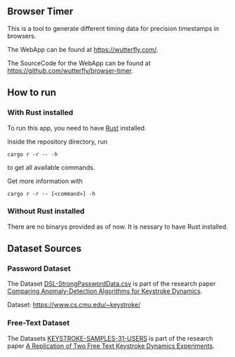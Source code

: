 ## Browser Timer


This is a tool to generate different timing data for precision timestamps in browsers.

The WebApp can be found at https://wutterfly.com/.

The SourceCode for the WebApp can be found at https://github.com/wutterfly/browser-timer.



## How to run

### With Rust installed

To run this app, you need to have [Rust](https://www.rust-lang.org/tools/install) installed.


Inside the repository directory, run

    cargo r -r -- -h

to get all available commands.


Get more information with 

    cargo r -r -- [<command>] -h


### Without Rust installed

There are no binarys provided as of now. It is nessary to have Rust installed.


## Dataset Sources

### Password Dataset

The Dataset [DSL-StrongPasswordData.csv](./DSL-StrongPasswordData.csv) is part of the research paper [Comparing Anomaly-Detection Algorithms for Keystroke Dynamics](https://www.cs.cmu.edu/~maxion/pubs/KillourhyMaxion09.pdf).

Dataset: https://www.cs.cmu.edu/~keystroke/

### Free-Text Dataset

The Datasets [KEYSTROKE-SAMPLES-31-USERS](./KEYSTROKE-SAMPLES-31-USERS) is part of the research paper [A Replication of Two Free Text Keystroke Dynamics Experiments](https://cs.emis.de/LNI/Proceedings/Proceedings260/147.pdf).
